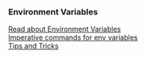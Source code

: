 ### Environment Variables

[Read about Environment Variables](https://kubernetes.io/docs/tasks/inject-data-application/define-environment-variable-container/)
</br>
[Imperative commands for env variables](https://kubernetes.io/docs/reference/kubectl/generated/kubectl_set/kubectl_set_env/)
</br>
[Tips and Tricks](https://github.com/amitk-vmware/CKAD-exercises-and-solutions/blob/master/tips_and_tricks.md)
